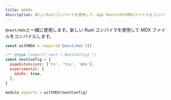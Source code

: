 ```yaml
---
title: mdxRs
description: 新しいRustコンパイラを使用して、App Router内のMDXファイルをコンパイルします。
---
```


`@next/mdx`と一緒に使用します。新しい Rust コンパイラを使用して MDX ファイルをコンパイルします。

```js title="next.config.js"
const withMDX = require('@next/mdx')()

/** @type {import('next').NextConfig} */
const nextConfig = {
  pageExtensions: ['ts', 'tsx', 'mdx'],
  experimental: {
    mdxRs: true,
  },
}

module.exports = withMDX(nextConfig)
```
